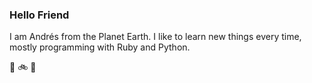 ### Hello Friend

I am Andrés from the Planet Earth. I like to learn new things every time, mostly programming with Ruby and Python.

🌳 🚲 🌳
